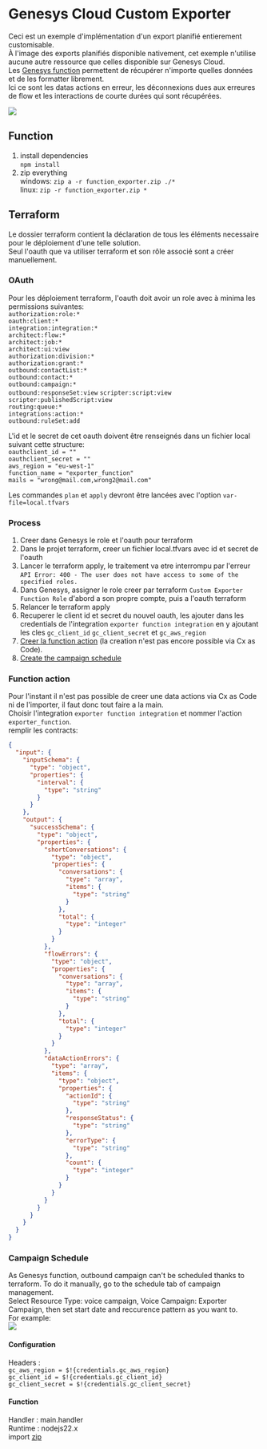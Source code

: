 # Genesys Cloud Custom Exporter

Ceci est un exemple d'implémentation d'un export planifié entierement customisable.  
À l'image des exports planifiés disponible nativement, cet exemple n'utilise aucune autre ressource que celles disponible sur Genesys Cloud.  
Les [Genesys function](https://developer.genesys.cloud/blog/2025-01-14-genesys-functions/) permettent de récupérer n'importe quelles données et de les formatter librement.  
Ici ce sont les datas actions en erreur, les déconnexions dues aux erreures de flow et les interactions de courte durées qui sont récupérées.

![](docs/schedule-exporter.png)

## Function

1. install dependencies  
   `npm install`
2. zip everything  
   windows: `zip a -r function_exporter.zip ./*`  
   linux: `zip -r function_exporter.zip *`

## Terraform

Le dossier terraform contient la déclaration de tous les éléments necessaire pour le déploiement d'une telle solution.  
Seul l'oauth que va utiliser terraform et son rôle associé sont a créer manuellement.

### OAuth

Pour les déploiement terraform, l'oauth doit avoir un role avec à minima les permissions suivantes:  
`authorization:role:*`  
`oauth:client:*`  
`integration:integration:*`  
`architect:flow:*`  
`architect:job:*`  
`architect:ui:view`  
`authorization:division:*`  
`authorization:grant:*`  
`outbound:contactList:*`  
`outbound:contact:*`  
`outbound:campaign:*`  
`outbound:responseSet:view`
`scripter:script:view`  
`scripter:publishedScript:view`  
`routing:queue:*`  
`integrations:action:*`  
`outbound:ruleSet:add`  

L'id et le secret de cet oauth doivent être renseignés dans un fichier local suivant cette structure:  
`oauthclient_id = ""`  
`oauthclient_secret = ""`  
`aws_region = "eu-west-1"`  
`function_name = "exporter_function"`  
`mails = "wrong@mail.com,wrong2@mail.com"`  

Les commandes `plan` et `apply` devront être lancées avec l'option `var-file=local.tfvars`

### Process

1. Creer dans Genesys le role et l'oauth pour terraform
2. Dans le projet terraform, creer un fichier local.tfvars avec id et secret de l'oauth
3. Lancer le terraform apply, le traitement va etre interrompu par l'erreur `API Error: 400 - The user does not have access to some of the specified roles.`
4. Dans Genesys, assigner le role creer par terraform `Custom Exporter Function Role` d'abord a son propre compte, puis a l'oauth terraform
5. Relancer le terraform apply
6. Recuperer le client id et secret du nouvel oauth, les ajouter dans les credentials de l'integration `exporter function integration` en y ajoutant les cles `gc_client_id` `gc_client_secret` et `gc_aws_region`
7. [Creer la function action](#function-action) (la creation n'est pas encore possible via Cx as Code).
8. [Create the campaign schedule](#campaign-schedule)

### Function action

<a name="function-action"></a>
Pour l'instant il n'est pas possible de creer une data actions via Cx as Code ni de l'importer, il faut donc tout faire a la main.  
Choisir l'integration `exporter function integration` et nommer l'action `exporter_function`.  
remplir les contracts:  

```json
{
  "input": {
    "inputSchema": {
      "type": "object",
      "properties": {
        "interval": {
          "type": "string"
        }
      }
    },
    "output": {
      "successSchema": {
        "type": "object",
        "properties": {
          "shortConversations": {
            "type": "object",
            "properties": {
              "conversations": {
                "type": "array",
                "items": {
                  "type": "string"
                }
              },
              "total": {
                "type": "integer"
              }
            }
          },
          "flowErrors": {
            "type": "object",
            "properties": {
              "conversations": {
                "type": "array",
                "items": {
                  "type": "string"
                }
              },
              "total": {
                "type": "integer"
              }
            }
          },
          "dataActionErrors": {
            "type": "array",
            "items": {
              "type": "object",
              "properties": {
                "actionId": {
                  "type": "string"
                },
                "responseStatus": {
                  "type": "string"
                },
                "errorType": {
                  "type": "string"
                },
                "count": {
                  "type": "integer"
                }
              }
            }
          }
        }
      }
    }
  }
}
```

### Campaign Schedule

<a name="campaign-schedule"></a>
As Genesys function, outbound campaign can't be scheduled thanks to terraform. To do it manually, go to the schedule tab of campaign management.  
Select Resource Type: voice campaign, Voice Campaign: Exporter Campaign, then set start date and reccurence pattern as you want to.  
For example:  
![](docs/campaign-schedule.PNG)


#### Configuration
Headers :  
`gc_aws_region = $!{credentials.gc_aws_region}`  
`gc_client_id = $!{credentials.gc_client_id}`  
`gc_client_secret = $!{credentials.gc_client_secret}`  

#### Function
Handler : main.handler  
Runtime : nodejs22.x  
import [zip](./function/function_exporter.zip)
